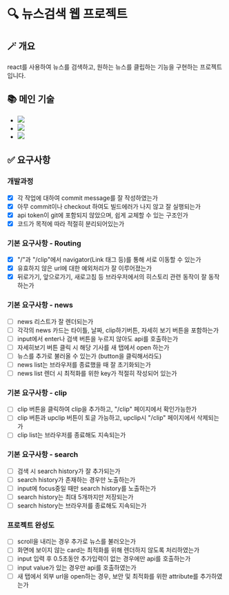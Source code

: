 # 🔍 뉴스검색 웹 프로젝트

## 🪄 개요

react를 사용하여 뉴스를 검색하고, 원하는 뉴스를 클립하는 기능을 구현하는 프로젝트입니다.

## 📚 메인 기술

- <img src="https://img.shields.io/badge/html5-E34F26?style=for-the-badge&logo=html5&logoColor=white">
- <img src="https://img.shields.io/badge/javascript-F7DF1E?style=for-the-badge&logo=javascript&logoColor=black">
- <img src="https://img.shields.io/badge/react-61DAFB?style=for-the-badge&logo=react&logoColor=black">

## ✅ 요구사항

### 개발과정

- [x] 각 작업에 대하여 commit message를 잘 작성하였는가
- [x] 아무 commit이나 checkout 하여도 빌드에러가 나지 않고 잘 실행되는가
- [x] api token이 git에 포함되지 않았으며, 쉽게 교체할 수 있는 구조인가
- [x] 코드가 목적에 따라 적절히 분리되어있는가

### 기본 요구사항 - Routing

- [x] "/"과 "/clip"에서 navigator(Link 태그 등)를 통해 서로 이동할 수 있는가
- [x] 유효하지 않은 url에 대한 예외처리가 잘 이루어졌는가
- [x] 뒤로가기, 앞으로가기, 새로고침 등 브라우저에서의 히스토리 관련 동작이 잘 동작하는가

### 기본 요구사항 - news

- [ ] news 리스트가 잘 렌더되는가
- [ ] 각각의 news 카드는 타이틀, 날짜, clip하기버튼, 자세히 보기 버튼을 포함하는가
- [ ] input에서 enter나 검색 버튼을 누르지 않아도 api를 호출하는가
- [ ] 자세히보기 버튼 클릭 시 해당 기사를 새 탭에서 open 하는가
- [ ] 뉴스를 추가로 불러올 수 있는가 (button을 클릭해서라도)
- [ ] news list는 브라우저를 종료했을 때 잘 초기화되는가
- [ ] news list 렌더 시 최적화를 위한 key가 적절히 작성되어 있는가

### 기본 요구사항 - clip

- [ ] clip 버튼을 클릭하여 clip을 추가하고, "/clip" 페이지에서 확인가능한가
- [ ] clip 버튼과 upclip 버튼이 토글 가능하고, upclip시 "/clip" 페이지에서 삭제되는가
- [ ] clip list는 브라우저를 종료해도 지속되는가

### 기본 요구사항 - search

- [ ] 검색 시 search history가 잘 추가되는가
- [ ] search history가 존재하는 경우만 노출하는가
- [ ] input에 focus중일 때만 search history를 노출하는가
- [ ] search history는 최대 5개까지만 저장되는가
- [ ] search history는 브라우저를 종료해도 지속되는가

### 프로젝트 완성도

- [ ] scroll을 내리는 경우 추가로 뉴스를 불러오는가
- [ ] 화면에 보이지 않는 card는 최적화를 위해 렌더하지 않도록 처리하였는가
- [ ] input 입력 후 0.5초동안 추가입력이 없는 경우에만 api를 호출하는가
- [ ] input value가 있는 경우만 api를 호출하였는가
- [ ] 새 탭에서 외부 url을 open하는 경우, 보안 및 최적화를 위한 attribute를 추가하였는가
